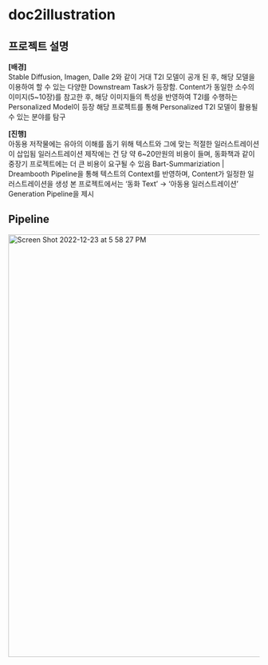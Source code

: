 # doc2illustration

## 프로젝트 설명
**[배경]**<br/>
Stable Diffusion, Imagen, Dalle 2와 같이 거대 T2I 모델이 공개 된 후, 해당 모델을 이용하여 할 수 있는 다양한 Downstream Task가 등장함.
Content가 동일한 소수의 이미지(5~10장)를 참고한 후, 해당 이미지들의 특성을 반영하여 T2I를 수행하는 Personalized Model이 등장
해당 프로젝트를 통해 Personalized T2I 모델이 활용될 수 있는 분야를 탐구


**[진행]**<br/>
아동용 저작물에는 유아의 이해를 돕기 위해 텍스트와 그에 맞는 적절한 일러스트레이션이 삽입됨
일러스트레이션 제작에는 건 당 약 6~20만원의 비용이 들며, 동화책과 같이 중장기 프로젝트에는 더 큰 비용이 요구될 수 있음 
Bart-Summariziation | Dreambooth Pipeline을 통해  텍스트의 Context를 반영하며, Content가 일정한 일러스트레이션을 생성
본 프로젝트에서는 ‘동화 Text’ -> ‘아동용 일러스트레이션’ Generation Pipeline을 제시


## Pipeline
<img width="846" alt="Screen Shot 2022-12-23 at 5 58 27 PM" src="https://user-images.githubusercontent.com/101631683/209305961-8f1e04c6-743d-436c-81de-c40fdb55cb78.png">
